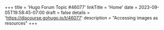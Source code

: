 +++
title = 'Hugo Forum Topic #46077'
linkTitle = 'Home'
date = 2023-09-05T19:58:45-07:00
draft = false
details = 'https://discourse.gohugo.io/t/46077'
description = "Accessing images as resources"
+++
